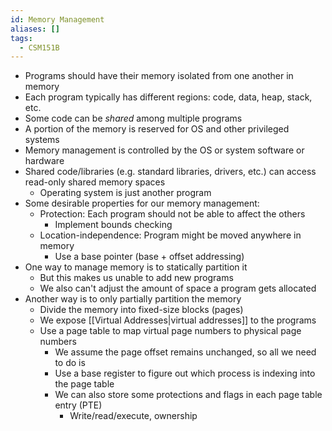 ```yaml
---
id: Memory Management
aliases: []
tags:
  - CSM151B
---
```


- Programs should have their memory isolated from one another in memory
- Each program typically has different regions: code, data, heap, stack, etc.
- Some code can be _shared_ among multiple programs
- A portion of the memory is reserved for OS and other privileged systems
- Memory management is controlled by the OS or system software or hardware
- Shared code/libraries (e.g. standard libraries, drivers, etc.) can access
  read-only shared memory spaces
  - Operating system is just another program
- Some desirable properties for our memory management:
  - Protection: Each program should not be able to affect the others
    - Implement bounds checking
  - Location-independence: Program might be moved anywhere in memory
    - Use a base pointer (base + offset addressing)
- One way to manage memory is to statically partition it
  - But this makes us unable to add new programs
  - We also can't adjust the amount of space a program gets allocated
- Another way is to only partially partition the memory
  - Divide the memory into fixed-size blocks (pages)
  - We expose [[Virtual Addresses|virtual addresses]] to the programs
  - Use a page table to map virtual page numbers to physical page numbers
    - We assume the page offset remains unchanged, so all we need to do is
    - Use a base register to figure out which process is indexing into the page
      table
    - We can also store some protections and flags in each page table entry
      (PTE)
      - Write/read/execute, ownership
